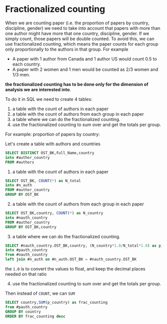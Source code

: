 # Fractionalized counting

When we are counting paper (i.e. the proportion of papers by country, discipline, gender) we need to take into account that papers with more than one author might have more that one country, discipline, gender. If we simply count, those papers will be double counted. To avoid this, we can use fractionalized counting, which means the paper counts for each group only proportionally to the authors in that group. For example

-   A paper with 1 author from Canada and 1 author US would count 0.5 to each country.
-   A paper with 2 women and 1 men would be counted as 2/3 women and 1/3 men.

**the fractionalized counting has to be done only for the dimension of analysis we are interested into**.

To do it in SQL we need to create 4 tables:

1.  a table with the count of authors in each paper
2.  a table with the count of authors from each group in each paper
3.  a table where we can do the fractionalized counting.
4.  use the fractionalized counting to sum over and get the totals per group.

For example: proportion of papers by country:

Let's create a table with authors and countries

``` sql
SELECT DISTINCT OST_BK,Full_Name,country 
into #author_country
FROM #authors
```

1.  a table with the count of authors in each paper

``` sql
SELECT OST_BK, COUNT(*) as N_total
into #n_auth
FROM #author_country
GROUP BY OST_BK
```

2.  a table with the count of authors from each group in each paper

``` sql
SELECT OST_BK,country, COUNT(*) as N_country
into #nauth_country
FROM #author_country
GROUP BY OST_BK,country
```

3.  a table where we can do the fractionalized counting.

``` sql
SELECT #nauth_country.OST_BK,country, (N_country*1.0/N_total*1.0) as p_country
into #pauth_country
from #nauth_country
left join #n_auth on #n_auth.OST_BK = #nauth_country.OST_BK
```

the `1.0` is to convert the values to float, and keep the decimal places needed on that ratio

4.  use the fractionalized counting to sum over and get the totals per group.

Then instead of `COUNT`, we can `SUM`

``` sql
SELECT country,SUM(p_country) as frac_counting
from #pauth_country
GROUP BY country
ORDER BY frac_counting desc
```
